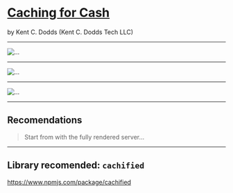 # [Caching for Cash](https://fwdays.com/en/event/javascript-fwdays-2023/review/caching-for-cash)

by Kent C. Dodds (Kent C. Dodds Tech LLC)

----

![…](/5_caching_4_cash/cache_revalidation.png)

----

![…](/5_caching_4_cash/side_notes.png)

----

![…](/5_caching_4_cash/cache_size_solutions.png)

----

## Recomendations

> Start from with the fully rendered server…

----

## Library recomended: `cachified`

<https://www.npmjs.com/package/cachified>
